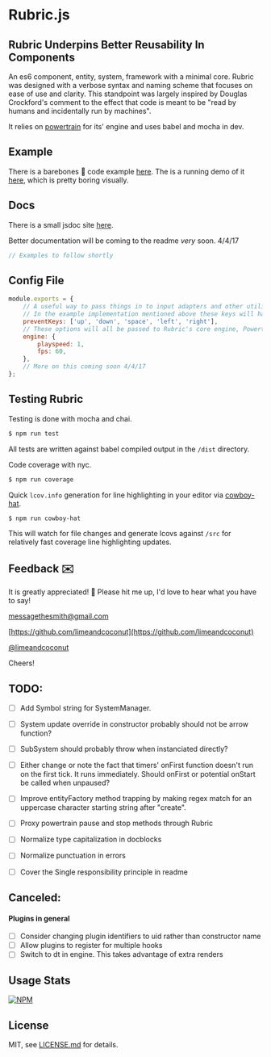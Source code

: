 # Rubric.js

## Rubric Underpins Better Reusability In Components

An es6 component, entity, system, framework with a minimal core. Rubric was designed with a verbose syntax and naming scheme that focuses on ease of use and clarity. This standpoint was largely inspired by Douglas Crockford's comment to the effect that code is meant to be "read by humans and incidentally run by machines".

It relies on [powertrain](https://www.npmjs.com/package/powertrain) for its' engine and uses babel and mocha in dev.

## Example
There is a barebones 🍖  code example [here](https://github.com/limeandcoconut/rubric-example).
The is a running demo of it [here](http://rubric.thejacobsmith.com/), which is pretty boring visually.

## Docs

There is a small jsdoc site [here](http://docs.thejacobsmith.com/module-EntityManager.html).

Better documentation will be coming to the readme _very_ soon. 4/4/17

```js
// Examples to follow shortly
```

## Config File

```js
module.exports = {
    // A useful way to pass things in to input adapters and other utilities
    // In the example implementation mentioned above these keys will have preventDefault() called when they are pressed
    preventKeys: ['up', 'down', 'space', 'left', 'right'],
    // These options will all be passed to Rubric's core engine, Powertrain
    engine: {
        playspeed: 1,
        fps: 60,
    },
    // More on this coming soon 4/4/17
};

```

## Testing Rubric

Testing is done with mocha and chai.

```bash
$ npm run test
```

All tests are written against babel compiled output in the `/dist` directory.

Code coverage with nyc.

```bash
$ npm run coverage
```

Quick `lcov.info` generation for line highlighting in your editor via [cowboy-hat](https://www.npmjs.com/package/cowboy-hat).

```bash
$ npm run cowboy-hat
```

This will watch for file changes and generate lcovs against `/src` for relatively fast coverage line highlighting updates.

## Feedback ✉️
It is greatly appreciated! 🎉
Please hit me up, I'd love to hear what you have to say!

[messagethesmith@gmail.com](messagethesmith@gmail.com)

[https://github.com/limeandcoconut](https://github.com/limeandcoconut)

[@limeandcoconut](https://twitter.com/limeandcoconut)

Cheers!

## TODO:

- [ ] Add Symbol string for SystemManager.
- [ ] System update override in constructor probably should not be arrow function?
- [ ] SubSystem should probably throw when instanciated directly?
- [ ] Either change or note the fact that timers' onFirst function doesn't run on the first tick. It runs immediately. Should onFirst or potential onStart be called when unpaused?
- [ ] Improve entityFactory method trapping by making regex match for an uppercase character starting string after "create".

- [ ] Proxy powertrain pause and stop methods through Rubric
- [ ] Normalize type capitalization in docblocks
- [ ] Normalize punctuation in errors
- [ ] Cover the Single responsibility principle in readme

## Canceled:
#### Plugins in general
- [ ] Consider changing plugin identifiers to uid rather than constructor name
- [ ] Allow plugins to register for multiple hooks
- [ ] Switch to dt in engine. This takes advantage of extra renders

## Usage Stats

[![NPM](https://nodei.co/npm/rubricjs.png?downloads=true&downloadRank=true&stars=true)](https://nodei.co/npm/rubricjs/)

## License

MIT, see [LICENSE.md](http://github.com/limeandcoconut/rubricjs/blob/master/LICENSE.md) for details.

